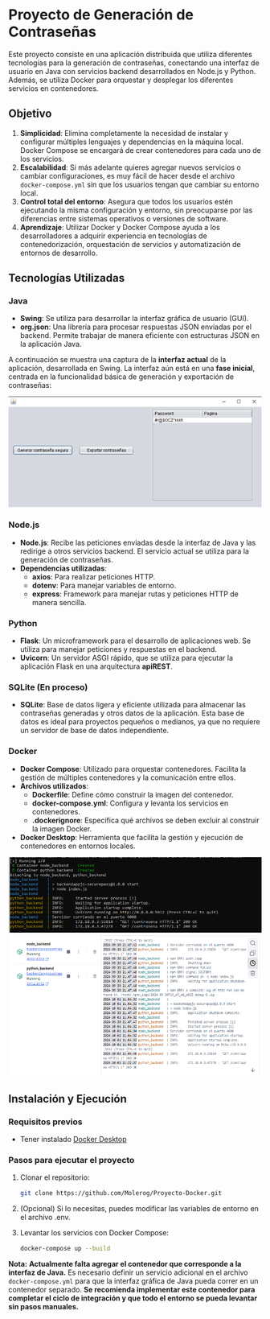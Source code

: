 # Proyecto de Generación de Contraseñas

Este proyecto consiste en una aplicación distribuida que utiliza diferentes tecnologías para la generación de contraseñas, conectando una interfaz de usuario en Java con servicios backend desarrollados en Node.js y Python. Además, se utiliza Docker para orquestar y desplegar los diferentes servicios en contenedores.

## Objetivo

1. **Simplicidad**: Elimina completamente la necesidad de instalar y configurar múltiples lenguajes y dependencias en la máquina local. Docker Compose se encargará de crear contenedores para cada uno de los servicios.
2. **Escalabilidad**: Si más adelante quieres agregar nuevos servicios o cambiar configuraciones, es muy fácil de hacer desde el archivo `docker-compose.yml` sin que los usuarios tengan que cambiar su entorno local.
3. **Control total del entorno**: Asegura que todos los usuarios estén ejecutando la misma configuración y entorno, sin preocuparse por las diferencias entre sistemas operativos o versiones de software.
4. **Aprendizaje**: Utilizar Docker y Docker Compose ayuda a los desarrolladores a adquirir experiencia en tecnologías de contenedorización, orquestación de servicios y automatización de entornos de desarrollo.


## Tecnologías Utilizadas

### Java
- **Swing**: Se utiliza para desarrollar la interfaz gráfica de usuario (GUI).
- **org.json**: Una librería para procesar respuestas JSON enviadas por el backend. Permite trabajar de manera eficiente con estructuras JSON en la aplicación Java.

A continuación se muestra una captura de la **interfaz actual** de la aplicación, desarrollada en Swing. La interfaz aún está en una **fase inicial**, centrada en la funcionalidad básica de generación y exportación de contraseñas:

![Interfaz en proceso](image.png)

### Node.js
- **Node.js**: Recibe las peticiones enviadas desde la interfaz de Java y las redirige a otros servicios backend. El servicio actual se utiliza para la generación de contraseñas.
- **Dependencias utilizadas**:
  - **axios**: Para realizar peticiones HTTP.
  - **dotenv**: Para manejar variables de entorno.
  - **express**: Framework para manejar rutas y peticiones HTTP de manera sencilla.


### Python
- **Flask**: Un microframework para el desarrollo de aplicaciones web. Se utiliza para manejar peticiones y respuestas en el backend.
- **Uvicorn**: Un servidor ASGI rápido, que se utiliza para ejecutar la aplicación Flask en una arquitectura **apiREST**.

### SQLite (En proceso)
- **SQLite**: Base de datos ligera y eficiente utilizada para almacenar las contraseñas generadas y otros datos de la aplicación. Esta base de datos es ideal para proyectos pequeños o medianos, ya que no requiere un servidor de base de datos independiente.

### Docker
- **Docker Compose**: Utilizado para orquestar contenedores. Facilita la gestión de múltiples contenedores y la comunicación entre ellos.
- **Archivos utilizados**:
  - **Dockerfile**: Define cómo construir la imagen del contenedor.
  - **docker-compose.yml**: Configura y levanta los servicios en contenedores.
  - **.dockerignore**: Especifica qué archivos se deben excluir al construir la imagen Docker.
- **Docker Desktop**: Herramienta que facilita la gestión y ejecución de contenedores en entornos locales.

![Contenedores levantados](image-2.png)
![Docker Desktop](image-4.png)

## Instalación y Ejecución 

### Requisitos previos

- Tener instalado [Docker Desktop](https://www.docker.com/products/docker-desktop)

### Pasos para ejecutar el proyecto

1. Clonar el repositorio:
   ```bash
   git clone https://github.com/Molerog/Proyecto-Docker.git

2. (Opcional) Si lo necesitas, puedes modificar las variables de entorno en el archivo .env.

3. Levantar los servicios con Docker Compose:
    ```bash
    docker-compose up --build

 **Nota:** **Actualmente falta agregar el contenedor que corresponde a la interfaz de Java.** Es necesario definir un servicio adicional en el archivo `docker-compose.yml` para que la interfaz gráfica de Java pueda correr en un contenedor separado. **Se recomienda implementar este contenedor para completar el ciclo de integración y que todo el entorno se pueda levantar sin pasos manuales.**